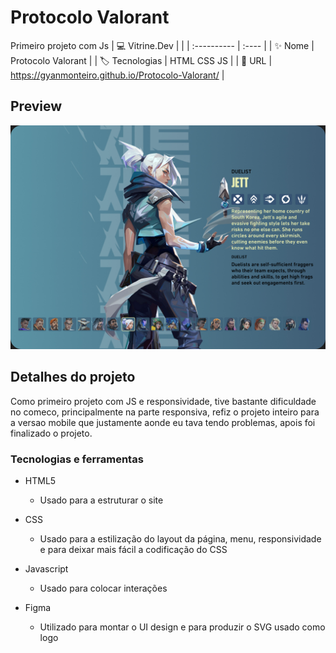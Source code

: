 # Protocolo Valorant

Primeiro projeto com Js
| :computer: Vitrine.Dev   |       |
| :---------- | :---- |
| :sparkles: Nome | Protocolo Valorant |
| :label: Tecnologias | HTML CSS JS |
| :rocket: URL | https://gyanmonteiro.github.io/Protocolo-Valorant/ |

## Preview

![](https://github.com/GyanMonteiro/Protocolo-Valorant/blob/main/src/img/Thumb-ProtocoloValorant.jpg?raw=true#vitrinedev)

## Detalhes do projeto

Como primeiro projeto com JS e responsividade, tive bastante dificuldade no comeco, principalmente na parte responsiva, refiz o projeto inteiro para a versao mobile
que justamente aonde eu tava tendo problemas, apois foi finalizado o projeto.

### Tecnologias e ferramentas

- HTML5
  - Usado para a estruturar o site

- CSS
  - Usado para a estilização do layout da página, menu, responsividade e para deixar mais fácil a codificação do CSS

- Javascript
  - Usado para colocar interações

- Figma
  - Utilizado para montar o UI design e para produzir o SVG usado como logo
